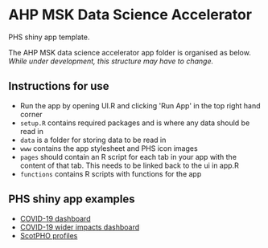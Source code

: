# AHP MSK Data Science Accelerator

PHS shiny app template.

The AHP MSK data science accelerator app folder is organised as below. *While under development, this structure may have to change.*
## Instructions for use 

* Run the app by opening UI.R and clicking 'Run App' in the top right hand corner
* `setup.R` contains required packages and is where any data should be read in
* `data` is a folder for storing data to be read in
* `www` contains the app stylesheet and PHS icon images
* `pages` should contain an R script for each tab in your app with the content of that tab. This needs to be linked back to the ui in app.R
* `functions` contains R scripts with functions for the app

## PHS shiny app examples

* [COVID-19 dashboard](https://github.com/Public-Health-Scotland/COVID-19-Publication-Dashboard)
* [COVID-19 wider impacts dashboard](https://github.com/Public-Health-Scotland/covid-wider-impacts/tree/master/shiny_app)
* [ScotPHO profiles](https://github.com/Public-Health-Scotland/scotpho-profiles-tool)
